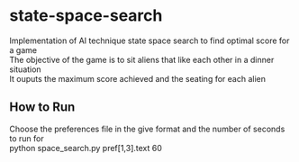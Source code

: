 # state-space-search
Implementation of AI technique state space search to find optimal score for a game \
The objective of the game is to sit aliens that like each other in a dinner situation \
It ouputs the maximum score achieved and the seating for each alien
## How to Run
Choose the preferences file in the give format and the number of seconds to run for \
python space_search.py pref[1,3].text 60